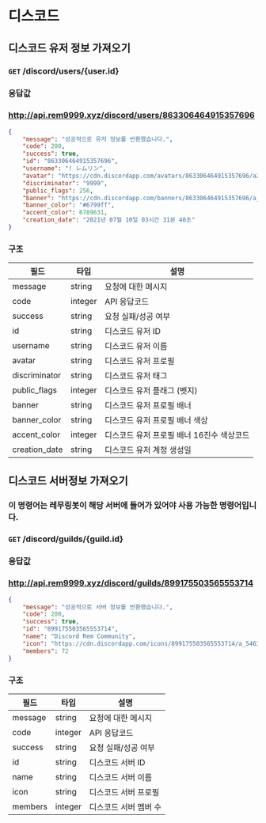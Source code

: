 # 디스코드
## 디스코드 유저 정보 가져오기
### `GET` /discord/users/{user.id}
### 응답값
### http://api.rem9999.xyz/discord/users/863306464915357696
```json
{
    "message": "성공적으로 유저 정보를 반환했습니다.",
    "code": 200,
    "success": true,
    "id": "863306464915357696",
    "username": "! レムリン",
    "avatar": "https://cdn.discordapp.com/avatars/863306464915357696/a2b6bd4f6b574f049f9b59bfd7fc2725.png?size=2048",
    "discriminator": "9999",
    "public_flags": 256,
    "banner": "https://cdn.discordapp.com/banners/863306464915357696/a_8fb0b66f4e90f04780bb4c092de59346.gif?size=2048",
    "banner_color": "#6799ff",
    "accent_color": 6789631,
    "creation_date": "2021년 07월 10일 03시간 31분 40초"
}
```

### 구조

| 필드 | 타입 | 설명 |
|-------|------|-------------|
| message | string | 요청에 대한 메시지 |
| code | integer | API 응답코드 |
| success | string | 요청 실패/성공 여부 |
| id | string | 디스코드 유저 ID |
| username | string | 디스코드 유저 이름 |
| avatar | string | 디스코드 유저 프로필 |
| discriminator | string | 디스코드 유저 태그 |
| public_flags | integer | 디스코드 유저 플래그 (벳지) |
| banner | string | 디스코드 유저 프로필 배너 |
| banner_color | string | 디스코드 유저 프로필 배너 색상 |
| accent_color | integer | 디스코드 유저 프로필 배너 16진수 색상코드 |
| creation_date | string | 디스코드 유저 계정 생성일 |



## 디스코드 서버정보 가져오기
### 이 명령어는 레무링봇이 해당 서버에 들어가 있어야 사용 가능한 명령어입니다.
### `GET` /discord/guilds/{guild.id}
### 응답값
### http://api.rem9999.xyz/discord/guilds/899175503565553714
```json
{
    "message": "성공적으로 서버 정보를 반환했습니다.",
    "code": 200,
    "success": true,
    "id": "899175503565553714",
    "name": "Discord Rem Community",
    "icon": "https://cdn.discordapp.com/icons/899175503565553714/a_546380b4878b597e43da756e80d63040.gif?size=2048",
    "members": 72
}
```

### 구조

| 필드 | 타입 | 설명 |
|-------|------|-------------|
| message | string | 요청에 대한 메시지 |
| code | integer | API 응답코드 |
| success | string | 요청 실패/성공 여부 |
| id | string | 디스코드 서버 ID |
| name | string | 디스코드 서버 이름 |
| icon | string | 디스코드 서버 프로필 |
| members | integer | 디스코드 서버 멤버 수 |